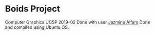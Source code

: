 # Boids Project

Computer Graphics UCSP 2019-02
Done with user [Jazmine Alfaro](https://github.com/JazmineAlfaro)
Done and compiled using Ubuntu OS. 

